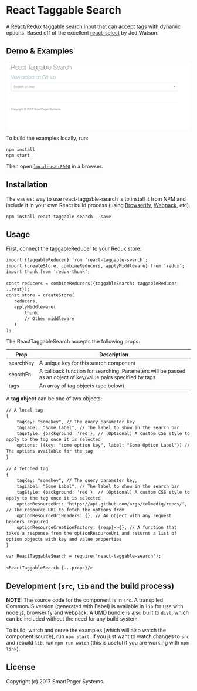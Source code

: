 # React Taggable Search

A React/Redux taggable search input that can accept tags with dynamic options. Based off of the excellent [react-select](https://github.com/jedwatson/react-select) by Jed Watson. 

## Demo & Examples

![example.gif](react-taggable-search-example.gif)

To build the examples locally, run:

```
npm install
npm start
```

Then open [`localhost:8000`](http://localhost:8000) in a browser.


## Installation

The easiest way to use react-taggable-search is to install it from NPM and include it in your own React build process (using [Browserify](http://browserify.org), [Webpack](http://webpack.github.io/), etc).

```
npm install react-taggable-search --save
```


## Usage
First, connect the taggableReducer to your Redux store:
 ```
 import {taggableReducer} from 'react-taggable-search';
 import {createStore, combineReducers, applyMiddleware} from 'redux';
 import thunk from 'redux-thunk';
  
 const reducers = combineReducers({taggableSearch: taggableReducer, ..rest});
 const store = createStore(
    reducers,
    applyMiddleware(
        thunk,
        // Other middleware
    )
 );
 ```

The ReactTaggableSearch accepts the following props:

| Prop      | Description                                                                                                               |
| --------- | ------------------------------------------------------------------------------------------------------------------------- |
| searchKey | <string> A unique key for this search component                                                                           |
| searchFn  | <function> A callback function for searching. Parameters will be passed as an object of key/value pairs specified by tags |
| tags      | <array> An array of tag objects (see below)                                                                               |

A **tag object** can be one of two objects:
```
// A local tag
{
	tagKey: "somekey", // The query parameter key
	tagLabel: "Some Label", // The label to show in the search bar
	tagStyle: {background: 'red'}, // (Optional) A custom CSS style to apply to the tag once it is selected
	options: [{key: "some option key", label: "Some Option Label"}] // The options available for the tag
}

// A fetched tag
{
	tagKey: "somekey", // The query parameter key,
	tagLabel: "Some Label", // The label to show in the search bar
	tagStyle: {background: 'red'}, // (Optional) A custom CSS style to apply to the tag once it is selected
	optionResourceUri: "https://api.github.com/orgs/telmediq/repos/", // The resource URI to fetch the options from
	optionResourceUriHeaders: {}, // An object with any request headers required
	optionResourceCreationFactory: (resp)=>{}, // A function that takes a response from the optionResourceUri and returns a list of option objects with key and value properties 	
}
```

```
var ReactTaggableSearch = require('react-taggable-search');

<ReactTaggableSearch {...props}/>
```

## Development (`src`, `lib` and the build process)

**NOTE:** The source code for the component is in `src`. A transpiled CommonJS version (generated with Babel) is available in `lib` for use with node.js, browserify and webpack. A UMD bundle is also built to `dist`, which can be included without the need for any build system.

To build, watch and serve the examples (which will also watch the component source), run `npm start`. If you just want to watch changes to `src` and rebuild `lib`, run `npm run watch` (this is useful if you are working with `npm link`).

## License

Copyright (c) 2017 SmartPager Systems.

